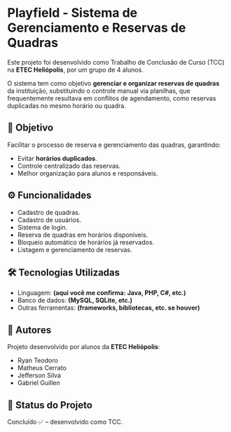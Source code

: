 # Playfield - Sistema de Gerenciamento e Reservas de Quadras

Este projeto foi desenvolvido como Trabalho de Conclusão de Curso (TCC) na **ETEC Heliópolis**, por um grupo de 4 alunos.

O sistema tem como objetivo **gerenciar e organizar reservas de quadras** da instituição, substituindo o controle manual via planilhas, que frequentemente resultava em conflitos de agendamento, como reservas duplicadas no mesmo horário ou quadra.

## 🎯 Objetivo

Facilitar o processo de reserva e gerenciamento das quadras, garantindo:

* Evitar **horários duplicados**.
* Controle centralizado das reservas.
* Melhor organização para alunos e responsáveis.

## ⚙️ Funcionalidades

* Cadastro de quadras.
* Cadastro de usuários.
* Sistema de login.
* Reserva de quadras em horários disponíveis.
* Bloqueio automático de horários já reservados.
* Listagem e gerenciamento de reservas.

## 🛠️ Tecnologias Utilizadas

* Linguagem: **(aqui você me confirma: Java, PHP, C#, etc.)**
* Banco de dados: **(MySQL, SQLite, etc.)**
* Outras ferramentas: **(frameworks, bibliotecas, etc. se houver)**

## 👥 Autores

Projeto desenvolvido por alunos da **ETEC Heliópolis**:

* Ryan Teodoro
* Matheus Cerrato
* Jefferson Silva
* Gabriel Guillen

## 📌 Status do Projeto

Concluído ✅ – desenvolvido como TCC.
